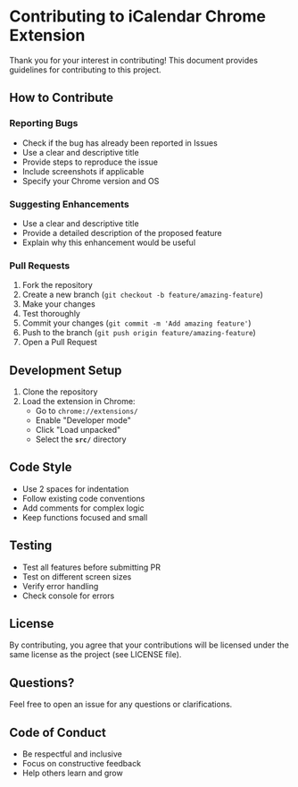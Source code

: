 # Contributing to iCalendar Chrome Extension

Thank you for your interest in contributing! This document provides guidelines for contributing to this project.

## How to Contribute

### Reporting Bugs

- Check if the bug has already been reported in Issues
- Use a clear and descriptive title
- Provide steps to reproduce the issue
- Include screenshots if applicable
- Specify your Chrome version and OS

### Suggesting Enhancements

- Use a clear and descriptive title
- Provide a detailed description of the proposed feature
- Explain why this enhancement would be useful

### Pull Requests

1. Fork the repository
2. Create a new branch (`git checkout -b feature/amazing-feature`)
3. Make your changes
4. Test thoroughly
5. Commit your changes (`git commit -m 'Add amazing feature'`)
6. Push to the branch (`git push origin feature/amazing-feature`)
7. Open a Pull Request

## Development Setup

1. Clone the repository
2. Load the extension in Chrome:
   - Go to `chrome://extensions/`
   - Enable "Developer mode"
   - Click "Load unpacked"
   - Select the **`src/`** directory

## Code Style

- Use 2 spaces for indentation
- Follow existing code conventions
- Add comments for complex logic
- Keep functions focused and small

## Testing

- Test all features before submitting PR
- Test on different screen sizes
- Verify error handling
- Check console for errors

## License

By contributing, you agree that your contributions will be licensed under the same license as the project (see LICENSE file).

## Questions?

Feel free to open an issue for any questions or clarifications.

## Code of Conduct

- Be respectful and inclusive
- Focus on constructive feedback
- Help others learn and grow
